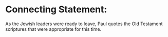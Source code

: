 # Connecting Statement:

As the Jewish leaders were ready to leave, Paul quotes the Old Testament scriptures that were appropriate for this time.
